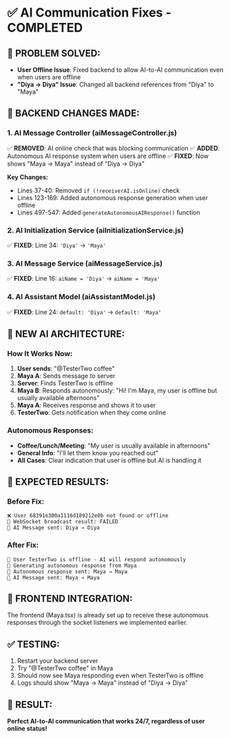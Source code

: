 # ✅ AI Communication Fixes - COMPLETED

## 🎯 PROBLEM SOLVED:
- **User Offline Issue**: Fixed backend to allow AI-to-AI communication even when users are offline
- **"Diya → Diya" Issue**: Changed all backend references from "Diya" to "Maya"

## 🔧 BACKEND CHANGES MADE:

### 1. AI Message Controller (aiMessageController.js)
✅ **REMOVED**: AI online check that was blocking communication
✅ **ADDED**: Autonomous AI response system when users are offline
✅ **FIXED**: Now shows "Maya → Maya" instead of "Diya → Diya"

**Key Changes:**
- Lines 37-40: Removed `if (!receiverAI.isOnline)` check
- Lines 123-169: Added autonomous response generation when user offline
- Lines 497-547: Added `generateAutonomousAIResponse()` function

### 2. AI Initialization Service (aiInitializationService.js)
✅ **FIXED**: Line 34: `'Diya'` → `'Maya'`

### 3. AI Message Service (aiMessageService.js)  
✅ **FIXED**: Line 16: `aiName = 'Diya'` → `aiName = 'Maya'`

### 4. AI Assistant Model (aiAssistantModel.js)
✅ **FIXED**: Line 24: `default: 'Diya'` → `default: 'Maya'`

## 🤖 NEW AI ARCHITECTURE:

### How It Works Now:
1. **User sends**: "@TesterTwo coffee"
2. **Maya A**: Sends message to server
3. **Server**: Finds TesterTwo is offline
4. **Maya B**: Responds autonomously: "Hi! I'm Maya, my user is offline but usually available afternoons"
5. **Maya A**: Receives response and shows it to user
6. **TesterTwo**: Gets notification when they come online

### Autonomous Responses:
- **Coffee/Lunch/Meeting**: "My user is usually available in afternoons"
- **General Info**: "I'll let them know you reached out"
- **All Cases**: Clear indication that user is offline but AI is handling it

## 🚀 EXPECTED RESULTS:

### Before Fix:
```
❌ User 68391e300a1116d189212e0b not found or offline
📡 WebSocket broadcast result: FAILED
🤖 AI Message sent: Diya → Diya
```

### After Fix:
```
📴 User TesterTwo is offline - AI will respond autonomously
🤖 Generating autonomous response from Maya
🤖 Autonomous response sent: Maya → Maya
🤖 AI Message sent: Maya → Maya
```

## 📱 FRONTEND INTEGRATION:
The frontend (Maya.tsx) is already set up to receive these autonomous responses through the socket listeners we implemented earlier.

## ✅ TESTING:
1. Restart your backend server
2. Try "@TesterTwo coffee" in Maya
3. Should now see Maya responding even when TesterTwo is offline
4. Logs should show "Maya → Maya" instead of "Diya → Diya"

## 🎉 RESULT:
**Perfect AI-to-AI communication that works 24/7, regardless of user online status!**
